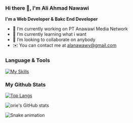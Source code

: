 ### Hi there 👋, I'm Ali Ahmad Nawawi

**I'm a Web Developer & Bakc End Developer**

- 🔭 I’m currently working on PT Anawawi Media Network
- 🌱 I’m currently learning what i want
- 👯 I’m looking to collaborate on anybody
- ✉️ You can contact me at alanawawy@gmail.com


### Language & Tools
[![My Skills](https://skillicons.dev/icons?i=vscode,php,js,ts,python,jquery,angular,vue,nodejs,react,css,bootstrap,laravel,wordpress,mysql,postgres,sqlite,gcp,git,github,gitlab,stackoverflow,aws,azure)](https://skillicons.dev)

### My Github Stats

[![Top Langs](https://github-readme-stats.vercel.app/api/top-langs/?username=aanawawy&layout=compact&theme=tokyonight)](https://github.com/aliahmadnawawi/github-readme-stats)

![orie's GitHub stats](https://github-readme-stats.vercel.app/api?username=aliahmadnawawi&show_icons=true&theme=tokyonight)

<!--
**aliahmadnawawi/aliahmadnawawi** is a ✨ _special_ ✨ repository because its `README.md` (this file) appears on your GitHub profile.

Here are some ideas to get you started:

- 🔭 I’m currently working on ...
- 🌱 I’m currently learning ...
- 👯 I’m looking to collaborate on ...
- 🤔 I’m looking for help with ...
- 💬 Ask me about ...
- 📫 How to reach me: ...
- 😄 Pronouns: ...
- ⚡ Fun fact: ...
-->

<div>

  ![Snake animation](https://github.com/danielbped/danielbped/blob/output/github-contribution-grid-snake.svg)
  
</div>
